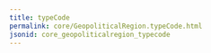 ```yaml
---
title: typeCode
permalink: core/GeopoliticalRegion.typeCode.html
jsonid: core_geopoliticalregion_typecode
---
```

